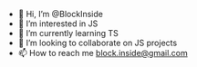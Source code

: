 - 👋 Hi, I’m @BlockInside
- 👀 I’m interested in JS
- 🌱 I’m currently learning TS
- 💞️ I’m looking to collaborate on JS projects
- 📫 How to reach me block.inside@gmail.com

<!---
BlockInside/BlockInside is a ✨ special ✨ repository because its `README.md` (this file) appears on your GitHub profile.
You can click the Preview link to take a look at your changes.
--->
